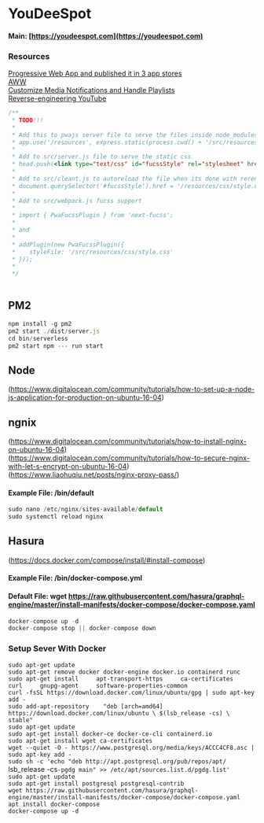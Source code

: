# YouDeeSpot

#### Main: [https://youdeespot.com](https://youdeespot.com)

### Resources  
[Progressive Web App and published it in 3 app stores](https://medium.freecodecamp.org/i-built-a-pwa-and-published-it-in-3-app-stores-heres-what-i-learned-7cb3f56daf9b)  
[AWW](https://awwapp.com/b/ucwizf5i3/?dis=%5B%5B%22no-init-modal%22%5D%2C%5B%22join-board%22%5D%5D)  
[Customize Media Notifications and Handle Playlists](https://developers.google.com/web/updates/2017/02/media-session)  
[Reverse-engineering YouTube](https://tyrrrz.me/Blog/Reverse-engineering-YouTube)

```javascript
/**
 * TODO!!!
 * 
 * Add this to pwajs server file to serve the files inside node_modules/@pwajs
 * app.use('/resources', express.static(process.cwd() + '/src/resources/'));
 * 
 * Add to src/server.js file to serve the static css
 * head.push(<link type="text/css" id="fucssStyle" rel="stylesheet" href="/resources/css/style.css" />)
 * 
 * Add to src/cleant.js to autoreload the file when its done with rerendering
 * document.querySelector('#fucssStyle').href = '/resources/css/style.css' + '?' + new Date().getTime();
 * 
 * Add to src/webpack.js fucss support
 * 
 * import { PwaFucssPlugin } from 'next-fucss';
 * 
 * and
 * 
 * addPlugin(new PwaFucssPlugin({
 *    styleFile: '/src/resources/css/style.css' 
 * }));
 * 
 */
 
 ```
 
 ## PM2
 
 ```javascript
 npm install -g pm2
 pm2 start ./dist/server.js
 cd bin/serverless
 pm2 start npm --- run start
 ```
 ## Node
 (https://www.digitalocean.com/community/tutorials/how-to-set-up-a-node-js-application-for-production-on-ubuntu-16-04)
 
 ## ngnix
 (https://www.digitalocean.com/community/tutorials/how-to-install-nginx-on-ubuntu-16-04)  
 (https://www.digitalocean.com/community/tutorials/how-to-secure-nginx-with-let-s-encrypt-on-ubuntu-16-04)  
 (https://www.liaohuqiu.net/posts/nginx-proxy-pass/)
 
 #### Example File: /bin/default
 
 ```javascript
 sudo nano /etc/nginx/sites-available/default
 sudo systemctl reload nginx
 ```
 
## Hasura
(https://docs.docker.com/compose/install/#install-compose)

#### Example File: /bin/docker-compose.yml
#### Default File: wget https://raw.githubusercontent.com/hasura/graphql-engine/master/install-manifests/docker-compose/docker-compose.yaml

```javascript
docker-compose up -d
docker-compose stop || docker-compose down
```
 
### Setup Sever With Docker
`sudo apt-get update`  
`sudo apt-get remove docker docker-engine docker.io containerd runc`  
`sudo apt-get install     apt-transport-https     ca-certificates     curl     gnupg-agent     software-properties-common`  
`curl -fsSL https://download.docker.com/linux/ubuntu/gpg | sudo apt-key add -`  
`sudo add-apt-repository    "deb [arch=amd64] https://download.docker.com/linux/ubuntu \
   $(lsb_release -cs) \
   stable"`  
`sudo apt-get update`  
`sudo apt-get install docker-ce docker-ce-cli containerd.io`  
`sudo apt-get install wget ca-certificates`  
`wget --quiet -O - https://www.postgresql.org/media/keys/ACCC4CF8.asc | sudo apt-key add -`  
`sudo sh -c 'echo "deb http://apt.postgresql.org/pub/repos/apt/ `lsb_release -cs`-pgdg main" >> /etc/apt/sources.list.d/pgdg.list'`  
`sudo apt-get update`  
`sudo apt-get install postgresql postgresql-contrib`  
`wget https://raw.githubusercontent.com/hasura/graphql-engine/master/install-manifests/docker-compose/docker-compose.yaml`  
`apt install docker-compose`  
`docker-compose up -d`  